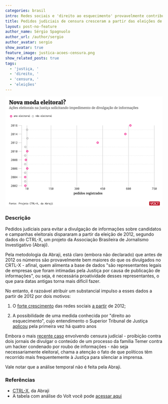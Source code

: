 ```yaml
---
categories: brasil
intro: Redes sociais e 'direito ao esquecimento' provavelmente contribuíram para aumento
title: Pedidos judiciais de censura cresceram a partir das eleições de 2012
layout: post-no-feature
author_name: Sérgio Spagnuolo
author_url: /author/sergio
author_avatar: sergio
show_avatar: true
feature_image: justica-acoes-censura.png
show_related_posts: true
tags:
  - 'justiça, '
  - 'direito, '
  - 'censura, '
  - 'eleições'
---
```


![Grafico censura justiça eleições](/graf/justica-acoes-censura.png)

### Descrição

Pedidos judiciais para evitar a divulgação de informações sobre candidatos e campanhas eleitorais dispararam a partir da eleição de 2012, segundo dados do CTRL-X, um projeto da Associação Brasileira de Jornalismo Investigativo (Abraji).

Pela metodologia da Abraji, está claro (embora não declarado) que antes de 2012 os números são provavelmente bem maiores do que os divulgados no CRTL-X - afinal, quem alimenta a base de dados "são representantes legais de empresas que foram intimadas pela Justiça por causa de publicação de informações", ou seja, é necessária proatividade desses representantes, o que para datas antigas torna mais difícil fazer.

No entanto, é razoável atribuir um substancial impulso a esses dados a partir de 2012 por dois motivos:

1. O [forte crescimento](http://tecnologia.ig.com.br/2012-08-03/com-146-mais-usuarios-em-um-ano-brasil-lidera-crescimento-do-facebook.html) das redes sociais [a partir](http://www.meioemensagem.com.br/home/midia/2012/02/29/brasil-e-o-1o-pais-em-adesao-a-redes-sociais.html) de 2012;

2. A possibilidade de uma medida conhecida por "direito ao esquecimento", cujo entendimento o Superior Tribunal de Justiça [aplicou](https://amagis.jusbrasil.com.br/noticias/100548144/stj-aplica-direito-ao-esquecimento-pela-primeira-vez) pela primeira vez há quatro anos

Embora o mais [recente caso](http://www1.folha.uol.com.br/poder/2017/02/1858249-justica-censura-reportagem-da-folha-sobre-extorsao-a-marcela-temer.shtml) envolvendo censura judicial - proibição contra dois jornais de divulgar o conteúdo de um processo da família Temer contra um hacker condenado por roubo de informações - não seja necessariamente eleitoral, chama a atenção o fato de que políticos têm recorrido mais frequentemente à Justiça para silenciar a imprensa.

Vale notar que a análise temporal não é feita pela Abraji.

### Referências


- [CTRL-X](http://www.ctrlx.org.br/), da Abraji
- A tabela com análise do Volt você pode [acessar aqui](https://docs.google.com/spreadsheets/d/1moLDbZvzS_Mb-MupTA7fHiPy9vuQPQbM2HMo9MrNiFY/edit?usp=sharing)
